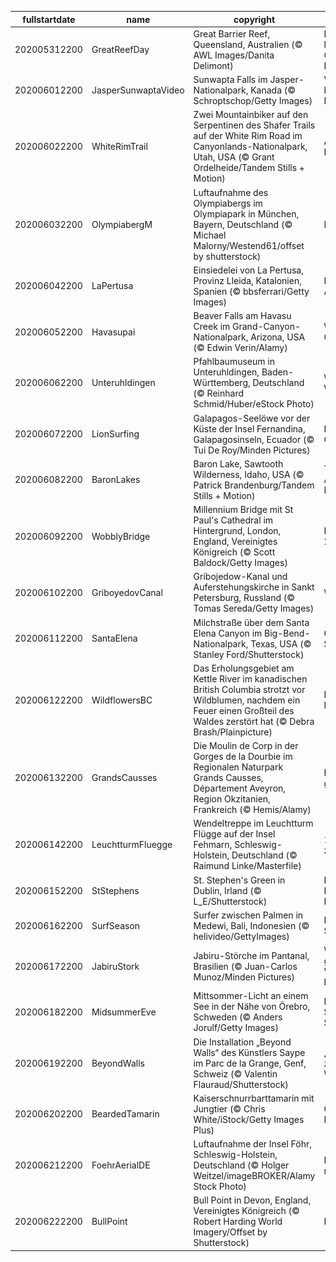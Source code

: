 |fullstartdate|name|copyright|title|image|
|--|--|--|--|--|
202005312200|GreatReefDay|Great Barrier Reef, Queensland, Australien (© AWL Images/Danita Delimont)|Der größte lebende Organismus der Erde|![](/de-DE/2020/06/202005312200GreatReefDay.jpg)|
202006012200|JasperSunwaptaVideo|Sunwapta Falls im Jasper-Nationalpark, Kanada (© Schroptschop/Getty Images)|Verliebt in die kanadischen Rockies|![](/de-DE/2020/06/202006012200JasperSunwaptaVideo.jpg)|
202006022200|WhiteRimTrail|Zwei Mountainbiker auf den Serpentinen des Shafer Trails auf der White Rim Road im Canyonlands-Nationalpark, Utah, USA (© Grant Ordelheide/Tandem Stills + Motion)|Aus Liebe zum Fahrrad|![](/de-DE/2020/06/202006022200WhiteRimTrail.jpg)|
202006032200|OlympiabergM|Luftaufnahme des Olympiabergs im Olympiapark in München, Bayern, Deutschland (© Michael Malorny/Westend61/offset by shutterstock)|Münchner Gipfel|![](/de-DE/2020/06/202006032200OlympiabergM.jpg)|
202006042200|LaPertusa|Einsiedelei von La Pertusa, Provinz Lleida, Katalonien, Spanien (© bbsferrari/Getty Images)|Einsiedelei mit Aussicht|![](/de-DE/2020/06/202006042200LaPertusa.jpg)|
202006052200|Havasupai|Beaver Falls am Havasu Creek im Grand-Canyon-Nationalpark, Arizona, USA (© Edwin Verin/Alamy)|Wasserspiele im Grand Canyon|![](/de-DE/2020/06/202006052200Havasupai.jpg)|
202006062200|Unteruhldingen|Pfahlbaumuseum in Unteruhldingen, Baden-Württemberg, Deutschland (© Reinhard Schmid/Huber/eStock Photo)|Welterbe auf dem Wasser|![](/de-DE/2020/06/202006062200Unteruhldingen.jpg)|
202006072200|LionSurfing|Galapagos-Seelöwe vor der Küste der Insel Fernandina, Galapagosinseln, Ecuador (© Tui De Roy/Minden Pictures)|Ein Tag für die Ozeane|![](/de-DE/2020/06/202006072200LionSurfing.jpg)|
202006082200|BaronLakes|Baron Lake, Sawtooth Wilderness, Idaho, USA (© Patrick Brandenburg/Tandem Stills + Motion)|Traumhafte Aussichten im Edelstein-Staat|![](/de-DE/2020/06/202006082200BaronLakes.jpg)|
202006092200|WobblyBridge|Millennium Bridge mit St Paul's Cathedral im Hintergrund, London, England, Vereinigtes Königreich (© Scott Baldock/Getty Images)|Eine Brücke wird 20|![](/de-DE/2020/06/202006092200WobblyBridge.jpg)|
202006102200|GriboyedovCanal|Gribojedow-Kanal und Auferstehungskirche in Sankt Petersburg, Russland (© Tomas Sereda/Getty Images)|Weiße Nächte|![](/de-DE/2020/06/202006102200GriboyedovCanal.jpg)|
202006112200|SantaElena|Milchstraße über dem Santa Elena Canyon im Big-Bend-Nationalpark, Texas, USA (© Stanley Ford/Shutterstock)|Galaktisches Spektakel|![](/de-DE/2020/06/202006112200SantaElena.jpg)|
202006122200|WildflowersBC|Das Erholungsgebiet am Kettle River im kanadischen British Columbia strotzt vor Wildblumen, nachdem ein Feuer einen Großteil des Waldes zerstört hat (© Debra Brash/Plainpicture)|Blumen am Ne-hoi-al-pit-kwu|![](/de-DE/2020/06/202006122200WildflowersBC.jpg)|
202006132200|GrandsCausses|Die Moulin de Corp in der Gorges de la Dourbie im Regionalen Naturpark Grands Causses, Département Aveyron, Region Okzitanien, Frankreich (© Hemis/Alamy)|Nah am Wasser gebaut|![](/de-DE/2020/06/202006132200GrandsCausses.jpg)|
202006142200|LeuchtturmFluegge|Wendeltreppe im Leuchtturm Flügge auf der Insel Fehmarn, Schleswig-Holstein, Deutschland (© Raimund Linke/Masterfile)|162 Stufen bis zur Aussicht|![](/de-DE/2020/06/202006142200LeuchtturmFluegge.jpg)|
202006152200|StStephens|St. Stephen's Green in Dublin, Irland (© L_E/Shutterstock)|In den Fußstapfen von Leopold Bloom|![](/de-DE/2020/06/202006152200StStephens.jpg)|
202006162200|SurfSeason|Surfer zwischen Palmen in Medewi, Bali, Indonesien (© helivideo/GettyImages)|Paradies für Surfer|![](/de-DE/2020/06/202006162200SurfSeason.jpg)|
202006172200|JabiruStork|Jabiru-Störche im Pantanal, Brasilien (© Juan-Carlos Munoz/Minden Pictures)|Wir werden ein größeres Vogelhaus brauchen|![](/de-DE/2020/06/202006172200JabiruStork.jpg)|
202006182200|MidsummerEve|Mittsommer-Licht an einem See in der Nähe von Örebro, Schweden (© Anders Jorulf/Getty Images)|Mittsommer-Stimmung in Schweden|![](/de-DE/2020/06/202006182200MidsummerEve.jpg)|
202006192200|BeyondWalls|Die Installation „Beyond Walls“ des Künstlers Saype im Parc de la Grange, Genf, Schweiz (© Valentin Flauraud/Shutterstock)|„Beyond Walls“ zum Weltflüchtlingstag|![](/de-DE/2020/06/202006192200BeyondWalls.jpg)|
202006202200|BeardedTamarin|Kaiserschnurrbarttamarin mit Jungtier (© Chris White/iStock/Getty Images Plus)|Gut festhalten, Kind!|![](/de-DE/2020/06/202006202200BeardedTamarin.jpg)|
202006212200|FoehrAerialDE|Luftaufnahme der Insel Föhr, Schleswig-Holstein, Deutschland (© Holger Weitzel/imageBROKER/Alamy Stock Photo)|Die „grüne Insel“ ruft|![](/de-DE/2020/06/202006212200FoehrAerialDE.jpg)|
202006222200|BullPoint|Bull Point in Devon, England, Vereinigtes Königreich (© Robert Harding World Imagery/Offset by Shutterstock)|Blumen am Meer|![](/de-DE/2020/06/202006222200BullPoint.jpg)|
